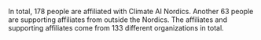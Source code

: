In total, 178 people are affiliated with Climate AI Nordics. Another 63 people are supporting affiliates from outside the Nordics. The affiliates and supporting affiliates come from 133 different organizations in total.
